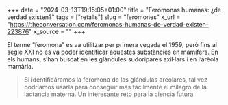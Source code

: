+++
date = "2024-03-13T19:15:05+01:00"
title = "Feromonas humanas: ¿de verdad existen?"
tags = ["retalls"]
slug = "feromones"
x_url = "https://theconversation.com/feromonas-humanas-de-verdad-existen-223876"
x_source = ""
+++

El terme “feromona” es va utilitzar per primera vegada el 1959, però fins al segle XXI no es va poder identificar aquestes substàncies en mamífers. En els humans, s’han buscat en les glàndules sudorípares axil·lars i en l’arèola mamària.

> Si identificáramos la feromona de las glándulas areolares, tal vez podríamos usarla para conseguir más fácilmente el milagro de la lactancia materna. Un interesante reto para la ciencia futura.